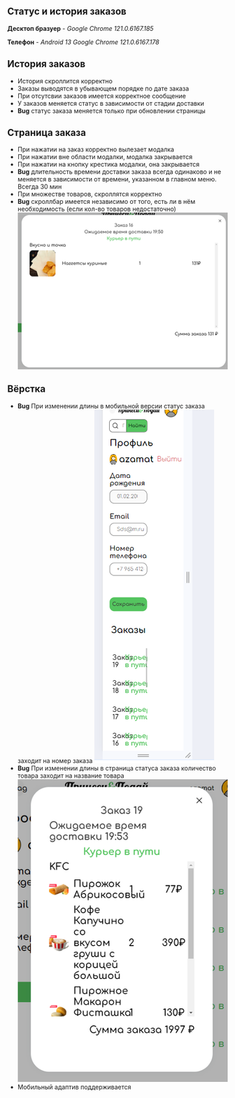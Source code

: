 ## Статус и история заказов

**Десктоп бразуер** - _Google Chrome 121.0.6167.185_ 

**Телефон** - _Android 13 Google Chrome 121.0.6167.178_

## История заказов
- История скроллится корректно
- Заказы выводятся в убывающем порядке по дате заказа
- При отсутсвии заказов имеется корректное сообщение
- У заказов меняется статус в зависимости от стадии доставки
- **Bug** статус заказа меняется только при обновлении страницы

## Страница заказа
- При нажатии на заказ корректно вылезает модалка
- При нажатии вне области модалки, модалка закрывается
- При нажатии на кнопку крестика модалки, она закрывается 
- **Bug** длительность времени доставки заказа всегда одинаково и не меняется в зависимости от времени, указанном в главном меню. Всегда 30 мин
- При множестве товаров, скроллятся корректно
- **Bug** скроллбар имеется независимо от того, есть ли в нём необходимость (если кол-во товаров недостаточно)
![Ненужный скроллбар](img/status_order.png)

## Вёрстка 
- **Bug** При изменении длины в мобильной версии статус заказа заходит на номер заказа
![Статус вёрстка](img/status_verstka.png)
- **Bug** При изменении длины в страница статуса заказа количество товара заходит на название товара
![Статус страница вёрстка](img/str_status_verstka.png)
- Мобильный адаптив поддерживается